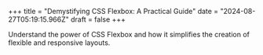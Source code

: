 +++
title = "Demystifying CSS Flexbox: A Practical Guide"
date = "2024-08-27T05:19:15.966Z"
draft = false
+++

  Understand the power of CSS Flexbox and how it simplifies the creation of flexible and responsive layouts.
        